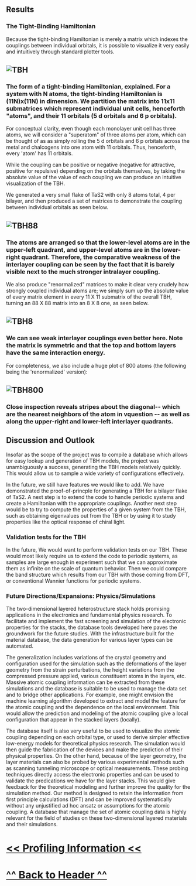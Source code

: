 
## Results

### The Tight-Binding Hamiltonian

Because the tight-binding Hamiltonian is merely a matrix which indexes the couplings between individual orbitals, it is possible to visualize it very easily and intuitively through standard plotter tools. 

## ![TBH](figures/TBH_Form.png)
### The form of a tight-binding Hamiltonian, explained. For a system with N atoms, the tight-binding Hamiltonian is (11N)x(11N) in dimension. We partition the matrix into 11x11 submatrices which represent individual unit cells, henceforth "atoms", and their 11 orbitals (5 d orbitals and 6 p orbitals).

For conceptual clarity, even though each monolayer unit cell has three atoms, we will consider a "superatom" of three atoms per atom, which can be thought of as as simply rolling the 5 d orbitals and 6 p orbitals across the metal and chalcogens into one atom with 11 orbitals. Thus, henceforth, every 'atom' has 11 orbitals.

While the coupling can be positive or negative (negative for attractive, positive for repulsive) depending on the orbitals themselves, by taking the absolute value of the value of each coupling we can produce an intuitive visualization of the TBH. 

We generated a very small flake of TaS2 with only 8 atoms total, 4 per bilayer, and then produced a set of matrices to demonstrate the coupling between individual orbitals as seen below.

## ![TBH88](figures/88x88.png)
### The atoms are arranged so that the lower-level atoms are in the upper-left quadrant, and upper-level atoms are in the lower-right quadrant. Therefore, the comparative weakness of the interlayer coupling can be seen by the fact that it is barely visible next to the much stronger intralayer coupling.

We also produce "renormalized"  matrices to make it clear very crudely how strongly coupled individual atoms are; we simply sum up the absolute value of every matrix element in every 11 X 11 submatrix of the overall TBH, turning an 88 X 88 matrix into an 8 X 8 one, as seen below.

## ![TBH8](figures/8x8.png)
### We can see weak interlayer couplings even better here. Note the matrix is symmetric and that the top and bottom layers have the same interaction energy.

For completeness, we also include a huge plot of 800 atoms (the following being the 'renormalized' version):

## ![TBH800](figures/800x800.png)
### Close inspection reveals stripes about the diagonal-- which are the nearest neighbors of the atom in vquestion -- as well as along the upper-right and lower-left interlayer quadrants.


## Discussion and Outlook

Insofar as the scope of the project was to compile a database which allows for easy lookup and generation of TBH models, the project was unambiguously a success, generating the TBH models relatively quickly. This would allow us to sample a wide variety of configurations effectively.

In the future, we still have features we would like to add. We have demonstrated the proof-of-princple for generating a TBH for a bilayer flake of TaS2. A next step is to extend the code to handle periodic systems and create a Hamiltonian with the appropriate couplings. Another next step would be to try to compute the properties of a given system from the TBH, such as obtaining eigenvalues out from the TBH or by using it to study properties like the optical response of chiral light.

### Validation tests for the TBH
In the future, We would want to perform validation tests on our TBH. These would most likely require us to extend the code to periodic systems, as samples are large enough in experiment such that we can approximate them as infinite on the scale of quantum behavior. Then we could compare the band structure which results from our TBH with those coming from DFT, or conventional Wannier functions for periodic systems.

### Future Directions/Expansions: Physics/Simulations
The two-dimensional layered heterostructure stack holds promising applications in the electronics and fundamental physics research. To facilitate and implement the fast screening and simulation of the electronic properties for the stacks, the database tools developed here paves the groundwork for the future studies. With the infrastructure built for the material database, the data generation for various layer types can be automated. 

The generalization includes variations of the crystal geometry and configuration used for the simulation such as the deformations of the layer geometry from the strain perturbations, the height variations from the compressed pressure applied, various constituent atoms in the layers, etc. Massive atomic coupling information can be extracted from these simulations and the database is suitable to be used to manage the data set and to bridge other applications. For example, one might envision the machine learning algorithm developed to extract and model the feature for the atomic coupling and the dependence on the local environment. This would allow the prediction and modeling of the atomic coupling give a local configuration that appear in the stacked layers (locally). 


The database itself is also very useful to be used to visualize the atomic coupling depending on each orbital type, or used to derive simpler effective low-energy models for theoretical physics research. The simulation would then guide the fabrication of the devices and make the prediction of their physical properties. On the other hand, because of the layer geometry, the layer materials can also be probed by various experimental methods such as scanning tunneling microscope or optical measurements. These probing techniques directly access the electronic properties and can be used to validate the predications we have for the layer stacks. This would give feedback for the theoretical modeling and further improve the quality for the simulation method. Our method is designed to retain the information from first principle calculations (DFT) and can be improved systematically without any unjustified ad hoc ansatz or assumptions for the atomic coupling. A database that manage the set of atomic coupling data is highly relevant for the field of studies on these two-dimensional layered materials and their simulations. 

# [<< Profiling Information <<](https://stevetorr.github.io/wannier_shift/profile)
# [ ^^ Back to Header ^^ ](https://stevetorr.github.io/wannier_shift/header)

